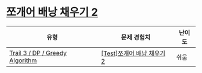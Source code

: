 # [쪼개어 배낭 채우기 2](https://https://en.codetree.ai/trails/complete/curated-cards/test-fractional-knapsack-2)

|유형|문제 경험치|난이도|
|---|---|---|
|[Trail 3 / DP / Greedy Algorithm](https://https://en.codetree.ai/trail-info/novice-high/)|[[Test]쪼개어 배낭 채우기 2](https://https://en.codetree.ai/trails/complete/curated-cards/test-fractional-knapsack-2/)|쉬움|

